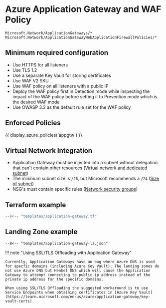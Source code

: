 # Azure Application Gateway and WAF Policy

```text
Microsoft.Network/ApplicationGateways/*
Microsoft.Network/ApplicationGatewayWebApplicationFirewallPolicies/*
```

## Minimum required configuration

- Use HTTPS for all listeners
- Use TLS 1.2
- Use a separate Key Vault for storing certificates
- Use WAF V2 SKU
- Use WAF policy on all listeners with a public IP
- Deploy the WAF policy first in Detection mode while inspecting the impact of the WAF policy before setting it to Prevention mode which is the desired WAF mode
- Use OWASP 3.2 as the default rule set for the WAF policy

## Enforced Policies

{{ display_azure_policies('appgtw') }}

## Virtual Network Integration

- Application Gateway must be injected into a subnet without delegation that can't contain other resources ([Virtual network and dedicated subnet](https://learn.microsoft.com/en-us/azure/application-gateway/configuration-infrastructure#virtual-network-and-dedicated-subnet))
- The minimum subnet size is `/26`, but Microsoft recommends a `/24` ([Size of subnet](https://learn.microsoft.com/en-us/azure/application-gateway/configuration-infrastructure#size-of-the-subnet))
- NSG's must contain specific rules ([Network security groups](https://learn.microsoft.com/en-us/azure/application-gateway/configuration-infrastructure#network-security-groups))

## Terraform example

``` terraform linenums="1"
--8<-- "templates/application-gateway.tf"
```

## Landing Zone example
```
--8<-- "templates/application-gateway-lz.json"
```

!!! note "Using SSL/TLS Offloading with Application Gateway"

    Currently, Application Gateways have an bug where Azure DNS is used for specfic domains (including Azure Key Vault). The landing zones do not use Azure DNS but Henkel DNS which will cause the Application Gateway to attempt connecting to public ip address instead of the private ip address for the specific domains.

    When using SSL/TLS Offloading the suggested workaround is to use Service Endpoints when obtaining certificates in [Azure Key Vault](https://learn.microsoft.com/en-us/azure/application-gateway/key-vault-certs).